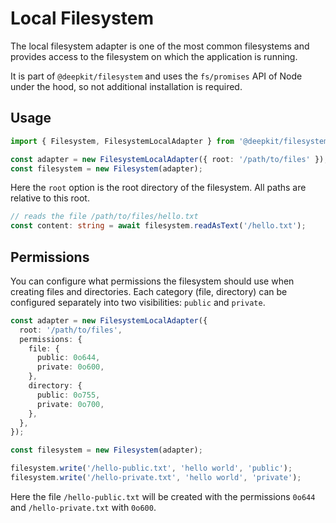 # Local Filesystem

The local filesystem adapter is one of the most common filesystems and provides access to the filesystem on which the application is running.

It is part of `@deepkit/filesystem` and uses the `fs/promises` API of Node under the hood, so not additional installation is required.

## Usage

```typescript
import { Filesystem, FilesystemLocalAdapter } from '@deepkit/filesystem';

const adapter = new FilesystemLocalAdapter({ root: '/path/to/files' });
const filesystem = new Filesystem(adapter);
```

Here the `root` option is the root directory of the filesystem. All paths are relative to this root.

```typescript
// reads the file /path/to/files/hello.txt
const content: string = await filesystem.readAsText('/hello.txt');
```

## Permissions

You can configure what permissions the filesystem should use when creating files and directories. Each category (file, directory) can be configured separately into two visibilities: `public` and `private`.

```typescript
const adapter = new FilesystemLocalAdapter({
  root: '/path/to/files',
  permissions: {
    file: {
      public: 0o644,
      private: 0o600,
    },
    directory: {
      public: 0o755,
      private: 0o700,
    },
  },
});

const filesystem = new Filesystem(adapter);

filesystem.write('/hello-public.txt', 'hello world', 'public');
filesystem.write('/hello-private.txt', 'hello world', 'private');
```

Here the file `/hello-public.txt` will be created with the permissions `0o644` and `/hello-private.txt` with `0o600`.
